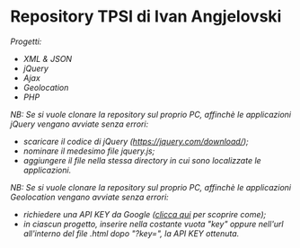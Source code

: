 # Repository TPSI di Ivan Angjelovski

*Progetti:*

  - *XML & JSON*
  - *jQuery*
  - *Ajax*
  - *Geolocation*
  - *PHP*


*NB: Se si vuole clonare la repository sul proprio PC, affinchè le applicazioni jQuery vengano avviate senza errori:*
- *scaricare il codice di jQuery (https://jquery.com/download/);*
- *nominare il medesimo file jquery.js;*
- *aggiungere il file nella stessa directory in cui sono localizzate le applicazioni.*

*NB: Se si vuole clonare la repository sul proprio PC, affinchè le applicazioni Geolocation vengano avviate senza errori:*
- *richiedere una API KEY da Google ([clicca qui](http://robertomana.altervista.org/wp-content/uploads/2021/02/google-API.pdf) per scoprire come);*
- *in ciascun progetto, inserire nella costante vuota "key" oppure nell'url all'interno del file .html dopo "?key=", la API KEY ottenuta.*
